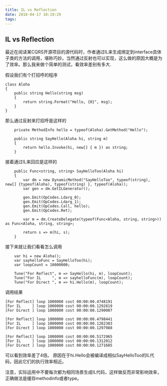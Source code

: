 ```yaml
---
title: IL vs Reflection
date: 2018-04-17 10:19:29
tags:
---
```

## IL vs Reflection

最近在阅读某CQRS开源项目的源代码时，作者通过IL来生成绑定到interface具体子类的方法的调用，堪称巧妙。当然通过反射也可以实现，这么做的原因大概是为了效率。那么我来做个简单的测试，看效率差别有多大.

假设我们有个打招呼的程序

    class Aloha
    {
        public string Hello(string msg)
        {
            return string.Format("Hello, {0}", msg);
        }
    }

那么通过反射来打招呼是这样的

        private MethodInfo hello = typeof(Aloha).GetMethod("Hello");

        public string SayHello(Aloha hi, string m)
        {
            return hello.Invoke(hi, new[] { m }) as string;
        }

接着通过IL来回应是这样的

        public Func<string, string> SayHelloToo(Aloha hi)
        {
            var dm = new DynamicMethod("SayHelloToo", typeof(string), new[] {typeof(Aloha), typeof(string) }, typeof(Aloha));
            var gen = dm.GetILGenerator();

            gen.Emit(OpCodes.Ldarg_0);
            gen.Emit(OpCodes.Ldarg_1);
            gen.Emit(OpCodes.Call, hello);
            gen.Emit(OpCodes.Ret);

            var m = dm.CreateDelegate(typeof(Func<Aloha, string, string>)) as Func<Aloha, string, string>;

            return s => m(hi, s);
        }

接下来就让我们看看怎么调用

        var hi = new Aloha();
        var sayhelloFunc = SayHelloToo(hi);
        var loopCount = 10000000;

        Tune("For Reflect", m => SayHello(hi, m), loopCount);
        Tune("For IL     ", m => sayhelloFunc(m), loopCount);
        Tune("For Direct ", m => hi.Hello(m), loopCount);

调用结果

    [For Reflect] loop 1000000 cost 00:00:00.4748191
    [For IL     ] loop 1000000 cost 00:00:00.1292819
    [For Direct ] loop 1000000 cost 00:00:00.1290007
    
    [For Reflect] loop 1000000 cost 00:00:00.4798441
    [For IL     ] loop 1000000 cost 00:00:00.1282383
    [For Direct ] loop 1000000 cost 00:00:00.1297988

    [For Reflect] loop 1000000 cost 00:00:00.5172965
    [For IL     ] loop 1000000 cost 00:00:00.1312012
    [For Direct ] loop 1000000 cost 00:00:00.1271685

可以看到效率差了4倍。 原因在于hi.Hello会被编译成相似SayHelloToo的IL代码，因此它们的执行效率相近。

注意，实际运用中不要每次都为相同场景生成IL代码，这样做反而非常影响效率，正确做法是缓存methodinfo或者type。

